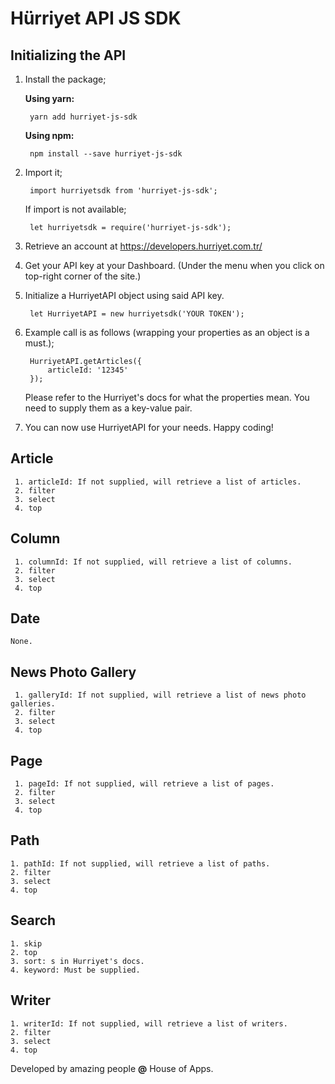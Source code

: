 # Hürriyet API JS SDK

## Initializing the API

1. Install the package;

	**Using yarn:**
	
	    yarn add hurriyet-js-sdk

	**Using npm:**
	
	    npm install --save hurriyet-js-sdk

2. Import it;

	    import hurriyetsdk from 'hurriyet-js-sdk';

	If import is not available;

		let hurriyetsdk = require('hurriyet-js-sdk');

3. Retrieve an account at https://developers.hurriyet.com.tr/
4. Get your API key at your Dashboard. (Under the menu when you click on top-right corner of the site.)
5. Initialize a HurriyetAPI object using said API key.

		let HurriyetAPI = new hurriyetsdk('YOUR TOKEN');
6. Example call is as follows (wrapping your properties as an object is a must.);

		HurriyetAPI.getArticles({
			articleId: '12345'
		});
	Please refer to the Hurriyet's docs for what the properties mean. You need to supply them as a key-value pair.
7. You can now use HurriyetAPI for your needs. Happy coding!

## Article
	 1. articleId: If not supplied, will retrieve a list of articles.
	 2. filter
	 3. select
	 4. top
## Column
	 1. columnId: If not supplied, will retrieve a list of columns.
	 2. filter
	 3. select
	 4. top
## Date
	None.
## News Photo Gallery
	 1. galleryId: If not supplied, will retrieve a list of news photo galleries.
	 2. filter
	 3. select
	 4. top
## Page
	 1. pageId: If not supplied, will retrieve a list of pages.
	 2. filter
	 3. select
	 4. top
## Path
	1. pathId: If not supplied, will retrieve a list of paths.
	2. filter
	3. select
	4. top
## Search
	1. skip
	2. top
	3. sort: s in Hurriyet's docs.
	4. keyword: Must be supplied.
## Writer
	1. writerId: If not supplied, will retrieve a list of writers.
	2. filter
	3. select
	4. top

Developed by amazing people **@** House of Apps.